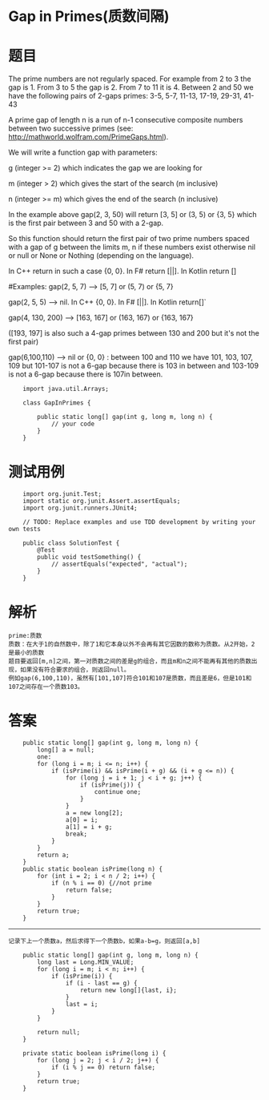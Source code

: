 # Gap in Primes(质数间隔)
# 题目
The prime numbers are not regularly spaced. For example from 2 to 3 the gap is 1. From 3 to 5 the gap is 2. From 7 to 11 it is 4. Between 2 and 50 we have the following pairs of 2-gaps primes: 3-5, 5-7, 11-13, 17-19, 29-31, 41-43

A prime gap of length n is a run of n-1 consecutive composite numbers between two successive primes (see: http://mathworld.wolfram.com/PrimeGaps.html).

We will write a function gap with parameters:

g (integer >= 2) which indicates the gap we are looking for

m (integer > 2) which gives the start of the search (m inclusive)

n (integer >= m) which gives the end of the search (n inclusive)

In the example above gap(2, 3, 50) will return [3, 5] or (3, 5) or {3, 5} which is the first pair between 3 and 50 with a 2-gap.

So this function should return the first pair of two prime numbers spaced with a gap of g between the limits m, n if these numbers exist otherwise nil or null or None or Nothing (depending on the language).

In C++ return in such a case {0, 0}. In F# return [||]. In Kotlin return []

#Examples: gap(2, 5, 7) --> [5, 7] or (5, 7) or {5, 7}

gap(2, 5, 5) --> nil. In C++ {0, 0}. In F# [||]. In Kotlin return[]`

gap(4, 130, 200) --> [163, 167] or (163, 167) or {163, 167}

([193, 197] is also such a 4-gap primes between 130 and 200 but it's not the first pair)

gap(6,100,110) --> nil or {0, 0} : between 100 and 110 we have 101, 103, 107, 109 but 101-107 is not a 6-gap because there is 103 in between and 103-109 is not a 6-gap because there is 107in between.

```
    import java.util.Arrays;

    class GapInPrimes {
        
        public static long[] gap(int g, long m, long n) {
            // your code
        }
    }
```
# 测试用例
```
    import org.junit.Test;
    import static org.junit.Assert.assertEquals;
    import org.junit.runners.JUnit4;

    // TODO: Replace examples and use TDD development by writing your own tests

    public class SolutionTest {
        @Test
        public void testSomething() {
            // assertEquals("expected", "actual");
        }
    }
```
# 解析
    prime:质数
    质数：在大于1的自然数中，除了1和它本身以外不会再有其它因数的数称为质数。从2开始，2是最小的质数
    题目要返回[m,n]之间，第一对质数之间的差是g的组合，而且m和n之间不能再有其他的质数出现，如果没有符合要求的组合，则返回null。
    例如gap(6,100,110)，虽然有[101,107]符合101和107是质数，而且差是6，但是101和107之间存在一个质数103。
# 答案
```
    public static long[] gap(int g, long m, long n) {
        long[] a = null;
        one:
        for (long i = m; i <= n; i++) {
            if (isPrime(i) && isPrime(i + g) && (i + g <= n)) {
                for (long j = i + 1; j < i + g; j++) {
                    if (isPrime(j)) {
                        continue one;
                    }
                }
                a = new long[2];
                a[0] = i;
                a[1] = i + g;
                break;
            }
        }
        return a;
    }
    public static boolean isPrime(long n) {
        for (int i = 2; i < n / 2; i++) {
            if (n % i == 0) {//not prime
                return false;
            }
        }
        return true;
    }
```
---
    记录下上一个质数a，然后求得下一个质数b，如果a-b=g，则返回[a,b]
```
    public static long[] gap(int g, long m, long n) {
        long last = Long.MIN_VALUE;
        for (long i = m; i < n; i++) {
            if (isPrime(i)) {
                if (i - last == g) {
                    return new long[]{last, i};
                }
                last = i;
            }
        }

        return null;
    }

    private static boolean isPrime(long i) {
        for (long j = 2; j < i / 2; j++) {
            if (i % j == 0) return false;
        }
        return true;
    }
```